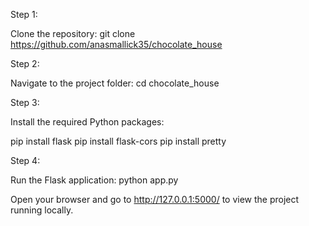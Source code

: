 Step 1:

Clone the repository: git clone https://github.com/anasmallick35/chocolate_house

Step 2:

Navigate to the project folder: cd chocolate_house

Step 3:

Install the required Python packages:

pip install flask
pip install flask-cors
pip install pretty

Step 4:

Run the Flask application: python app.py

Open your browser and go to http://127.0.0.1:5000/ to view the project running locally.
